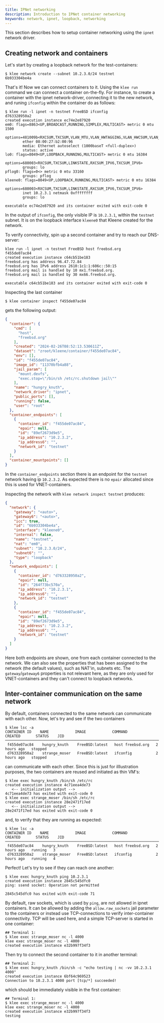 ```yaml
---
title: IPNet networking
description: Introduction to IPNet container networking
keywords: network, ipnet, loopback, networking
---
```


This section describes how to setup container networking
using the `ipnet` network driver.

## Creating network and containers

Let's start by creating a loopback network for the test-containers:

```console
$ klee network create --subnet 10.2.3.0/24 testnet
6b933304be4a
```

That's it! Now we can connect containers to it. Using the `klee run` command we
can connect a container on-the-fly. For instance, to create a container with the
ipnet network-driver, connecting it to the new network, and runing `ifconfig` within the
container do as follows:

```console
$ klee run -l ipnet -n testnet FreeBSD ifconfig
d763328950a2
created execution instance ec74e2e87920
em0: flags=8863<UP,BROADCAST,RUNNING,SIMPLEX,MULTICAST> metric 0 mtu 1500
        options=481009b<RXCSUM,TXCSUM,VLAN_MTU,VLAN_HWTAGGING,VLAN_HWCSUM,VLAN_HWFILTER,NOMAP>
        ether 08:00:27:b2:00:96
        media: Ethernet autoselect (1000baseT <full-duplex>)
        status: active
lo0: flags=8049<UP,LOOPBACK,RUNNING,MULTICAST> metric 0 mtu 16384
        options=680003<RXCSUM,TXCSUM,LINKSTATE,RXCSUM_IPV6,TXCSUM_IPV6>
        groups: lo
pflog0: flags=0<> metric 0 mtu 33160
        groups: pflog
kleene0: flags=8049<UP,LOOPBACK,RUNNING,MULTICAST> metric 0 mtu 16384
        options=680003<RXCSUM,TXCSUM,LINKSTATE,RXCSUM_IPV6,TXCSUM_IPV6>
        inet 10.2.3.1 netmask 0xffffffff
        groups: lo

executable ec74e2e87920 and its container exited with exit-code 0
```

In the output of `ifconfig`, the only visible IP is `10.2.3.1`, within
the `testnet` subnet. It is on the loopback interface `kleene0` that Kleene created
for the network.

To verify connectivity, spin up a second container and try to reach our
DNS-server:

```console
klee run -l ipnet -n testnet FreeBSD host freebsd.org
f455de07ac84
created execution instance c64cb51be183
freebsd.org has address 96.47.72.84
freebsd.org has IPv6 address 2610:1c1:1:606c::50:15
freebsd.org mail is handled by 10 mx1.freebsd.org.
freebsd.org mail is handled by 30 mx66.freebsd.org.

executable c64cb51be183 and its container exited with exit-code 0
```

Inspecting the last container

```console
$ klee container inspect f455de07ac84
```

gets the following output:

```json
{
  "container": {
    "cmd": [
      "host",
      "freebsd.org"
    ],
    "created": "2024-02-26T08:52:13.530611Z",
    "dataset": "zroot/kleene/container/f455de07ac84",
    "env": [],
    "id": "f455de07ac84",
    "image_id": "11370bfb4a88",
    "jail_param": [
      "mount.devfs",
      "exec.stop=\"/bin/sh /etc/rc.shutdown jail\""
    ],
    "name": "hungry_knuth",
    "network_driver": "ipnet",
    "public_ports": [],
    "running": false,
    "user": "root"
  },
  "container_endpoints": [
    {
      "container_id": "f455de07ac84",
      "epair": null,
      "id": "89ef2673d9e5",
      "ip_address": "10.2.3.2",
      "ip_address6": "",
      "network_id": "testnet"
    }
  ],
  "container_mountpoints": []
}
```

In the `container_endpoints` section there is an endpoint for the `testnet`
network having ip `10.2.3.2`. As expected there is no `epair` allocated since
this is used for VNET-containers.

Inspecting the network with `klee network inspect testnet` produces:

```json
{
  "network": {
    "gateway": "<auto>",
    "gateway6": "<auto>",
    "icc": true,
    "id": "6b933304be4a",
    "interface": "kleene0",
    "internal": false,
    "name": "testnet",
    "nat": "em0",
    "subnet": "10.2.3.0/24",
    "subnet6": "",
    "type": "loopback"
  },
  "network_endpoints": [
    {
      "container_id": "d763328950a2",
      "epair": null,
      "id": "264f73bc570a",
      "ip_address": "10.2.3.1",
      "ip_address6": "",
      "network_id": "testnet"
    },
    {
      "container_id": "f455de07ac84",
      "epair": null,
      "id": "89ef2673d9e5",
      "ip_address": "10.2.3.2",
      "ip_address6": "",
      "network_id": "testnet"
    }
  ]
}
```

Here both endpoints are shown, one from each container connected to
the network. We can also see the properties that has been assigned to the
network (the default values), such as NAT'in, subnets etc.
The `gateway`/`gateway6` properties is not relevant here,
as they are only used for VNET-containers and they can't connect to loopback
networks.

## Inter-container communication on the same network

By default, containers connected to the same network can communicate with
each other. Now, let's try and see if the two containers

```console
$ klee lsc -a
CONTAINER ID    NAME            IMAGE            COMMAND            CREATED       STATUS    JID
─────────────────────────────────────────────────────────────────────────────────────────────────
 f455de07ac84    hungry_knuth    FreeBSD:latest   host freebsd.org   2 hours ago   stopped
 d763328950a2    strange_moser   FreeBSD:latest   ifconfig           2 hours ago   stopped
```

can communicate with each other. Since this is just for illlustration purposes, the two
containers are reused and initiated as thin VM's:

```console
$ klee exec hungry_knuth /bin/sh /etc/rc
created execution instance 4c71eea4de73
   <-- initialization output -->
4c71eea4de73 has exited with exit-code 0
$ klee exec strange_moser /bin/sh /etc/rc
created execution instance 28e2471f17ed
   <-- initialization output -->
28e2471f17ed has exited with exit-code 0
```

and, to verify that they are running as expected:

```console
$ klee lsc -a
CONTAINER ID    NAME            IMAGE            COMMAND            CREATED       STATUS    JID
─────────────────────────────────────────────────────────────────────────────────────────────────
 f455de07ac84    hungry_knuth    FreeBSD:latest   host freebsd.org   2 hours ago   running   3
 d763328950a2    strange_moser   FreeBSD:latest   ifconfig           2 hours ago   running   4
```

Perfect! Let's try to see if they can reach one another:

```console
$ klee exec hungry_knuth ping 10.2.3.1
created execution instance 2845c545dfc0
ping: ssend socket: Operation not permitted

2845c545dfc0 has exited with exit-code 71
```

By default, raw sockets, which is used by `ping`, are not allowed in ipnet
containers. It can be allowed by adding the `allow.raw_sockets` jail parameter
to the containers or instead use TCP-connections to verify inter-container connectivity.
TCP will be used here, and a simple TCP-server is started in one container:

```console
## Terminal 1:
$ klee exec strange_moser nc -l 4000
klee exec strange_moser nc -l 4000
created execution instance e32b997f34f3
```

Then try to connect the second container to it in another terminal:

```console
## Terminal 2:
$ klee exec hungry_knuth /bin/sh -c "echo testing | nc -vv 10.2.3.1 4000"
created execution instance 6bf64c969523
Connection to 10.2.3.1 4000 port [tcp/*] succeeded!
```

which should be immediately visible in the first container:

```console
## Terminal 1:
$ klee exec strange_moser nc -l 4000
klee exec strange_moser nc -l 4000
created execution instance e32b997f34f3
testing
```

